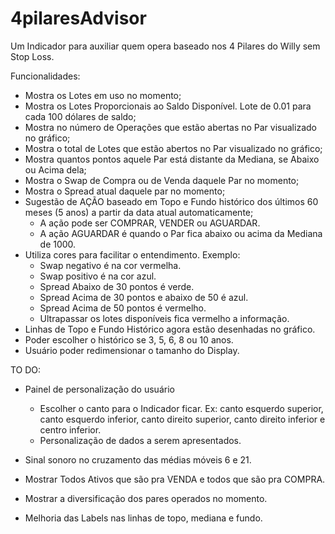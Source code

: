 # 4pilaresAdvisor
Um Indicador para auxiliar quem opera baseado nos 4 Pilares do Willy sem Stop Loss.

Funcionalidades:

* Mostra os Lotes em uso no momento;
* Mostra os Lotes Proporcionais ao Saldo Disponível. Lote de 0.01 para cada 100 dólares de saldo;
* Mostra no número de Operações que estão abertas no Par visualizado no gráfico;
* Mostra o total de Lotes que estão abertos no Par visualizado no gráfico;
* Mostra quantos pontos aquele Par está distante da Mediana, se Abaixo ou Acima dela;
* Mostra o Swap de Compra ou de Venda daquele Par no momento;
* Mostra o Spread atual daquele par no momento;
* Sugestão de AÇÃO baseado em Topo e Fundo histórico dos últimos 60 meses (5 anos) a partir da data atual automaticamente;
  - A ação pode ser COMPRAR, VENDER ou AGUARDAR.
  - A ação AGUARDAR é quando o Par fica abaixo ou acima da Mediana de 1000.
* Utiliza cores para facilitar o entendimento. Exemplo:
  - Swap negativo é na cor vermelha.
  - Swap positivo é na cor azul.
  - Spread Abaixo de 30 pontos é verde.
  - Spread Acima de 30 pontos e abaixo de 50 é azul.
  - Spread Acima de 50 pontos é vermelho.
  - Ultrapassar os lotes disponíveis fica vermelho a informação.
* Linhas de Topo e Fundo Histórico agora estão desenhadas no gráfico.
* Poder escolher o histórico se 3, 5, 6, 8 ou 10 anos.
* Usuário poder redimensionar o tamanho do Display.


TO DO:

* Painel de personalização do usuário
  - Escolher o canto para o Indicador ficar. Ex: canto esquerdo superior, canto esquerdo inferior, canto direito superior, canto direito inferior e centro inferior.
  - Personalização de dados a serem apresentados.

* Sinal sonoro no cruzamento das médias móveis 6 e 21.
* Mostrar Todos Ativos que são pra VENDA e todos que são pra COMPRA.
* Mostrar a diversificação dos pares operados no momento.
* Melhoria das Labels nas linhas de topo, mediana e fundo.
